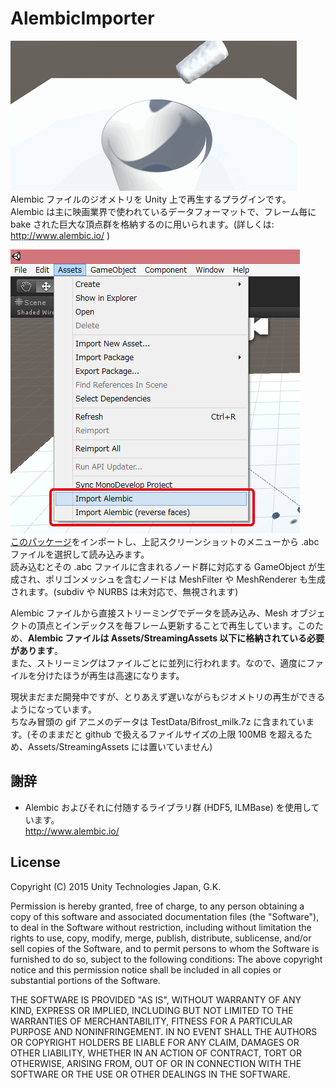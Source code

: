 # AlembicImporter

![example](Screenshots/alembic_example.gif)  
Alembic ファイルのジオメトリを Unity 上で再生するプラグインです。  
Alembic は主に映画業界で使われているデータフォーマットで、フレーム毎に bake された巨大な頂点群を格納するのに用いられます。(詳しくは: http://www.alembic.io/ )  

![example](Screenshots/menu.png)  
[このパッケージ](Packages/AlembicImporter.unitypackage?raw=true)をインポートし、上記スクリーンショットのメニューから .abc ファイルを選択して読み込みます。  
読み込むとその .abc ファイルに含まれるノード群に対応する GameObject が生成され、ポリゴンメッシュを含むノードは MeshFilter や MeshRenderer も生成されます。(subdiv や NURBS は未対応で、無視されます)

Alembic ファイルから直接ストリーミングでデータを読み込み、Mesh オブジェクトの頂点とインデックスを毎フレーム更新することで再生しています。このため、**Alembic ファイルは Assets/StreamingAssets 以下に格納されている必要があります**。  
また、ストリーミングはファイルごとに並列に行われます。なので、適度にファイルを分けたほうが再生は高速になります。

現状まだまだ開発中ですが、とりあえず遅いながらもジオメトリの再生ができるようになっています。  
ちなみ冒頭の gif アニメのデータは TestData/Bifrost_milk.7z に含まれています。(そのままだと github で扱えるファイルサイズの上限 100MB を超えるため、Assets/StreamingAssets には置いていません)  


## 謝辞
- Alembic およびそれに付随するライブラリ群 (HDF5, ILMBase) を使用しています。  
  http://www.alembic.io/

## License
Copyright (C) 2015 Unity Technologies Japan, G.K.

Permission is hereby granted, free of charge, to any person obtaining a copy of this software and associated documentation files (the "Software"), to deal in the Software without restriction, including without limitation the rights to use, copy, modify, merge, publish, distribute, sublicense, and/or sell copies of the Software, and to permit persons to whom the Software is furnished to do so, subject to the following conditions: The above copyright notice and this permission notice shall be included in all copies or substantial portions of the Software.

THE SOFTWARE IS PROVIDED "AS IS", WITHOUT WARRANTY OF ANY KIND, EXPRESS OR IMPLIED, INCLUDING BUT NOT LIMITED TO THE WARRANTIES OF MERCHANTABILITY, FITNESS FOR A PARTICULAR PURPOSE AND NONINFRINGEMENT. IN NO EVENT SHALL THE AUTHORS OR COPYRIGHT HOLDERS BE LIABLE FOR ANY CLAIM, DAMAGES OR OTHER LIABILITY, WHETHER IN AN ACTION OF CONTRACT, TORT OR OTHERWISE, ARISING FROM, OUT OF OR IN CONNECTION WITH THE SOFTWARE OR THE USE OR OTHER DEALINGS IN THE SOFTWARE.
